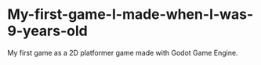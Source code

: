 # My-first-game-I-made-when-I-was-9-years-old
My first game as a 2D platformer game made with Godot Game Engine.
